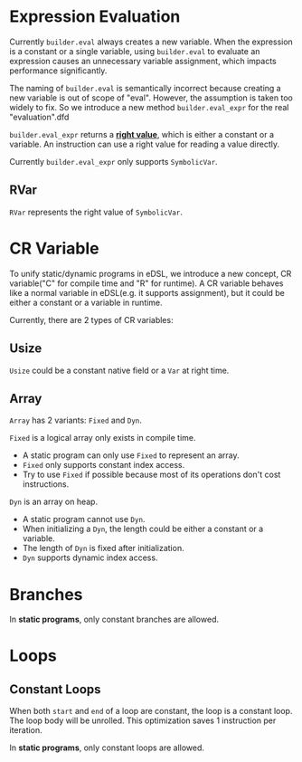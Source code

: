 # Expression Evaluation

Currently `builder.eval` always creates a new variable. When the expression is a constant or a single variable, using
`builder.eval` to evaluate an expression causes an unnecessary variable assignment, which impacts performance
significantly.

The naming of `builder.eval` is semantically incorrect because creating a new variable is out of scope of "eval".
However, the assumption is taken too widely to fix. So we introduce a new method `builder.eval_expr` for the real
"evaluation".dfd

`builder.eval_expr` returns a **[right value](https://www.oreilly.com/library/view/c-in-a/059600298X/ch03s01.html#:~:text=The%20term%20rvalue%20is%20a,are%20close%20to%20the%20truth.)**,
which is either a constant or a variable. An instruction can use a right value for reading a value directly.

Currently `builder.eval_expr` only supports `SymbolicVar`.

## RVar

`RVar` represents the right value of `SymbolicVar`.

# CR Variable

To unify static/dynamic programs in eDSL, we introduce a new concept, CR variable("C" for compile time and "R" for
runtime). A CR variable behaves like a normal variable in eDSL(e.g. it supports assignment), but it could be either a
constant or a variable in runtime.

Currently, there are 2 types of CR variables:

## Usize

`Usize` could be a constant native field or a `Var` at right time.

## Array

`Array` has 2 variants: `Fixed` and `Dyn`.

`Fixed` is a logical array only exists in compile time.

- A static program can only use `Fixed` to represent an array.
- `Fixed` only supports constant index access.
- Try to use `Fixed` if possible because most of its operations don't cost instructions.

`Dyn` is an array on heap.

- A static program cannot use `Dyn`.
- When initializing a `Dyn`, the length could be either a constant or a variable.
- The length of `Dyn` is fixed after initialization.
- `Dyn` supports dynamic index access.

# Branches

In **static programs**, only constant branches are allowed.

# Loops

## Constant Loops

When both `start` and `end` of a loop are constant, the loop is a constant loop. The loop body will be unrolled. This
optimization saves 1 instruction per iteration.

In **static programs**, only constant loops are allowed.
